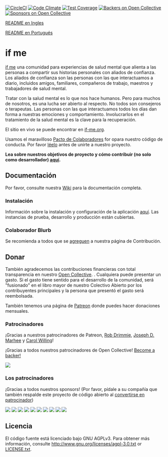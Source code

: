 [![CircleCI](https://circleci.com/gh/ifmeorg/ifme/tree/master.svg?style=svg)](https://circleci.com/gh/ifmeorg/ifme/tree/master)
[![Code Climate](https://codeclimate.com/github/ifmeorg/ifme/badges/gpa.svg)](https://codeclimate.com/github/ifmeorg/ifme)
[![Test Coverage](https://api.codeclimate.com/v1/badges/f9444a4d4116720518fe/test_coverage)](https://codeclimate.com/github/ifmeorg/ifme/test_coverage)
[![Backers on Open Collective](https://opencollective.com/ifme/backers/badge.svg)](#backers)
[![Sponsors on Open Collective](https://opencollective.com/ifme/sponsors/badge.svg)](#sponsors)

[README en Ingles](https://github.com/ifmeorg/ifme/blob/master/README.md)

[README en Portugués](https://github.com/ifmeorg/ifme/blob/master/README-PT.md)


# if me

[if me](https://www.if-me.org/) una comunidad para experiencias de salud mental que alienta a las personas a compartir sus historias personales con aliados de confianza. Los aliados de confianza son las personas con las que interactuamos a diario, incluidos amigos, familiares, compañeros de trabajo, maestros y trabajadores de salud mental.

Tratar con la salud mental es lo que nos hace humanos. Pero para muchos de nosotros, es una lucha ser abierto al respecto. No todos son consejeros o terapeutas. Las personas con las que interactuamos todos los días dan forma a nuestras emociones y comportamiento. Involucrarlos en el tratamiento de la salud mental es la clave para la recuperación.

El sitio en vivo se puede encontrar en [if-me.org](https://www.if-me.org/).

Usamos el maravilloso [Pacto de Colaboradores](http://contributor-covenant.org) for
opara nuestro código de conducta. Por favor
[léelo](https://github.com/ifmeorg/ifme/blob/master/code_of_conduct.md)
antes de unirte a nuestro proyecto.

**Lea sobre nuestros objetivos de proyecto y cómo contribuir (no solo como desarrollador) [aquí](https://github.com/ifmeorg/ifme/blob/master/CONTRIBUTING.md).**

## Documentación

Por favor, consulte nuestra [Wiki](https://github.com/ifmeorg/ifme/wiki)  para la documentación completa.

### Instalación

Información sobre la instalación y configuración de la aplicación [aquí](https://github.com/ifmeorg/ifme/wiki/Installation). Las instancias de prueba, desarrollo y producción están cubiertas.

### Colaborador Blurb

Se recomienda a todos que se [agreguen](https://github.com/ifmeorg/ifme/wiki/Contributor-Blurb) a nuestra página de Contribución.

## Donar

También agradecemos las contribuciones financieras con total transparencia en nuestro
[Open Collective](https://opencollective.com/ifme).
 . Cualquiera puede presentar un gasto. Si el gasto tiene sentido para el desarrollo de la comunidad, será "fusionado" en el libro mayor de nuestro Colectivo Abierto por los contribuyentes principales y la persona que presentó el gasto será reembolsada.

También tenemos una página de [Patreon](https://www.patreon.com/ifme) donde puedes hacer donaciones mensuales.

### Patrocinadores

¡Gracias a nuestros patrocinadores de Patreon, [Rob Drimmie](https://www.patreon.com/user?u=3251857),
[Joseph D. Marhee](https://www.patreon.com/user?u=2899171) y
[Carol Willing](https://www.patreon.com/user?u=202458)!

¡Gracias a todos nuestros patrocinadores de Open Collective!
[Become a backer!](https://opencollective.com/ifme#backer)

<a href="https://opencollective.com/ifme#backers" target="_blank"><img src="https://opencollective.com/ifme/backers.svg?width=890"></a>

### Los patrocinadores

¡Gracias a todos nuestros sponsors! (Por favor, pídale a su compañía que también respalde este proyecto de código abierto al  [convertirse en patrocinador](https://opencollective.com/ifme#sponsor))

<a href="https://opencollective.com/ifme/sponsor/0/website" target="_blank"><img src="https://opencollective.com/ifme/sponsor/0/avatar.svg"></a>
<a href="https://opencollective.com/ifme/sponsor/1/website" target="_blank"><img src="https://opencollective.com/ifme/sponsor/1/avatar.svg"></a>
<a href="https://opencollective.com/ifme/sponsor/2/website" target="_blank"><img src="https://opencollective.com/ifme/sponsor/2/avatar.svg"></a>
<a href="https://opencollective.com/ifme/sponsor/3/website" target="_blank"><img src="https://opencollective.com/ifme/sponsor/3/avatar.svg"></a>
<a href="https://opencollective.com/ifme/sponsor/4/website" target="_blank"><img src="https://opencollective.com/ifme/sponsor/4/avatar.svg"></a>
<a href="https://opencollective.com/ifme/sponsor/5/website" target="_blank"><img src="https://opencollective.com/ifme/sponsor/5/avatar.svg"></a>
<a href="https://opencollective.com/ifme/sponsor/6/website" target="_blank"><img src="https://opencollective.com/ifme/sponsor/6/avatar.svg"></a>
<a href="https://opencollective.com/ifme/sponsor/7/website" target="_blank"><img src="https://opencollective.com/ifme/sponsor/7/avatar.svg"></a>
<a href="https://opencollective.com/ifme/sponsor/8/website" target="_blank"><img src="https://opencollective.com/ifme/sponsor/8/avatar.svg"></a>
<a href="https://opencollective.com/ifme/sponsor/9/website" target="_blank"><img src="https://opencollective.com/ifme/sponsor/9/avatar.svg"></a>

## Licencia

El código fuente está licenciado bajo GNU AGPLv3. Para obtener más información, consulte http://www.gnu.org/licenses/agpl-3.0.txt or [LICENSE.txt](https://github.com/ifmeorg/ifme/blob/master/LICENSE.txt).
